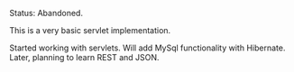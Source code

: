 Status: Abandoned. 

This is a very basic servlet implementation.


Started working with servlets.
Will add MySql functionality with Hibernate.
Later, planning to learn REST and JSON.
